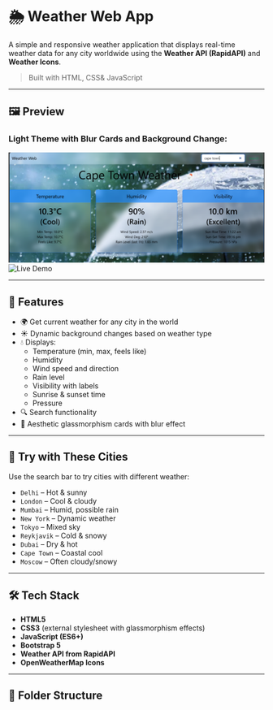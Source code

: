 # 🌦️ Weather Web App

A simple and responsive weather application that displays real-time weather data for any city worldwide using the **Weather API (RapidAPI)** and **Weather Icons**.

> Built with HTML, CSS& JavaScript

---

## 🖼️ Preview

### Light Theme with Blur Cards and Background Change:

![App Preview](rain_weatherweb.png)
<br>
![Live Demo](gif_weatherweb.gif)


---

## 🚀 Features

- 🌍 Get current weather for any city in the world
- ☀️ Dynamic background changes based on weather type
- 💧 Displays:
  - Temperature (min, max, feels like)
  - Humidity
  - Wind speed and direction
  - Rain level
  - Visibility with labels
  - Sunrise & sunset time
  - Pressure
- 🔍 Search functionality
- 🎨 Aesthetic glassmorphism cards with blur effect

---

## 🧪 Try with These Cities

Use the search bar to try cities with different weather:

- `Delhi` – Hot & sunny
- `London` – Cool & cloudy
- `Mumbai` – Humid, possible rain
- `New York` – Dynamic weather
- `Tokyo` – Mixed sky
- `Reykjavik` – Cold & snowy
- `Dubai` – Dry & hot
- `Cape Town` – Coastal cool
- `Moscow` – Often cloudy/snowy

---

## 🛠️ Tech Stack

- **HTML5**
- **CSS3** (external stylesheet with glassmorphism effects)
- **JavaScript (ES6+)**
- **Bootstrap 5**
- **Weather API from RapidAPI**
- **OpenWeatherMap Icons**

---

## 📂 Folder Structure

